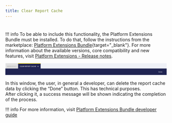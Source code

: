 ```yaml
---
title: Clear Report Cache
---
```

#
!!! info
    To be able to include this functionality, the Platform Extensions Bundle must be installed. To do that, follow the instructions from the marketplace: [Platform Extensions Bundle](https://marketplace.etendo.cloud/#/product-details?module=5AE4A287F2584210876230321FBEE614){target="_blank"}. For more information about the available versions, core compatibility and new features, visit [Platform Extensions - Release notes](../../../../whats-new/release-notes/etendo-classic/bundles/platform-extensions/release-notes.md).

![](../../../../assets/drive/1QOK6qRnoFyXzZwsY4Cgwo22iBZ2CITgV.png)

In this window, the user, in general a developer, can delete the report cache data by clicking the “Done” button. This has technical purposes.  
After clicking it, a success message will be shown indicating the completion of the process.

!!! info
    For more information, visit [Platform Extensions Bundle developer guide](../../../../developer-guide/etendo-classic/bundles/platform/overview.md#report-cache-management)